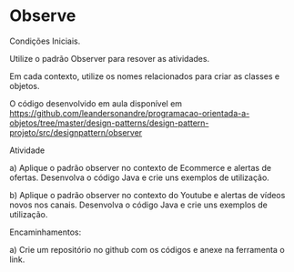 # Observe


Condições Iniciais.

Utilize o padrão Observer para resover as atividades.

Em cada contexto, utilize os nomes relacionados para criar as classes e objetos.

O código desenvolvido em aula disponível em https://github.com/leandersonandre/programacao-orientada-a-objetos/tree/master/design-patterns/design-pattern-projeto/src/designpattern/observer

Atividade

a) Aplique o padrão observer no contexto de Ecommerce e alertas de ofertas. Desenvolva o código Java e crie uns exemplos de utilização.

b) Aplique o padrão observer no contexto do Youtube e alertas de vídeos novos nos canais.  Desenvolva o código Java e crie uns exemplos de utilização.

Encaminhamentos:

 

a) Crie um repositório no github com os códigos e anexe na ferramenta o link.

